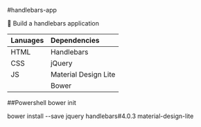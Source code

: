 #handlebars-app

:musical_keyboard: Build a handlebars application

| Lanuages     | Dependencies         | 
| ------------ | :------------------- |
| HTML 		   | Handlebars           |
| CSS 		   | jQuery               |
| JS           | Material Design Lite |
|              | Bower                |

##Powershell
bower init

bower install --save jquery handlebars#4.0.3 material-design-lite


